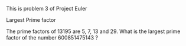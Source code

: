 This is problem 3 of Project Euler

Largest Prime factor 

The prime factors of 13195 are 5, 7, 13 and 29.
What is the largest prime factor of the number 600851475143 ?
